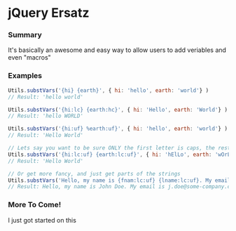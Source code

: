 # jQuery Ersatz
### Summary
It's basically an awesome and easy way to allow users to add veriables and even "macros" 

### Examples
```javascript
Utils.substVars('{hi} {earth}', { hi: 'hello', earth: 'world'} )
// Result: 'hello world'

Utils.substVars('{hi:lc} {earth:hc}', { hi: 'Hello', earth: 'World'} ) // Notice the :uc (to force upper case), and :lc (for lower) 
// Result: 'hello WORLD' 

Utils.substVars('{hi:uf} %earth:uf}', { hi: 'hello', earth: 'world'} ) // Notice the :uf, well thats uppercase (the FIRST letter), and leave the rest alone
// Result: 'Hello World' 

// Lets say you want to be sure ONLY the first letter is caps, the rest is lower, just multiple settings in the macros, in order\
Utils.substVars('{hi:lc:uf} {earth:lc:uf}', { hi: 'hElLo', earth: 'wOrLd'} ) 
// Result: 'Hello World' 

// Or get more fancy, and just get parts of the strings
Utils.substVars('Hello, my name is {fnam:lc:uf} {lname:lc:uf}. My email is {fnam:lc:0}.{lname:lc:1-}@some-company.com.', { fnam: 'john', lname: 'doe' } ) 
// Result: Hello, my name is John Doe. My email is j.doe@some-company.come.
```

### More To Come!
I just got started on this

